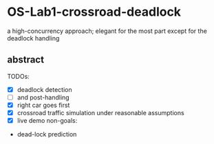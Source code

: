 # OS-Lab1-crossroad-deadlock
a high-concurrency approach; elegant for the most part except for the deadlock handling

## abstract
TODOs:
- [x] deadlock detection 
- [ ] and post-handling
- [x] right car goes first
- [x] crossroad traffic simulation under reasonable assumptions 
- [x] live demo
non-goals:
* dead-lock prediction
